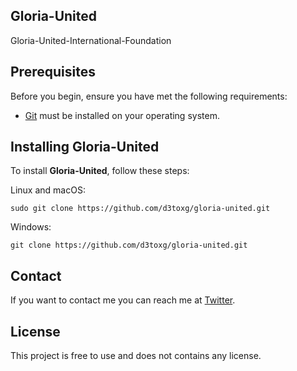 ## Gloria-United
 Gloria-United-International-Foundation

## Prerequisites

Before you begin, ensure you have met the following requirements:
<!--- These are just example requirements. Add, duplicate or remove as required --->

* [Git](https://git-scm.com/downloads "Download Git") must be installed on your operating system.

## Installing Gloria-United

To install **Gloria-United**, follow these steps:

Linux and macOS:

```
sudo git clone https://github.com/d3toxg/gloria-united.git
```

Windows:

```
git clone https://github.com/d3toxg/gloria-united.git
```

## Contact

If you want to contact me you can reach me at [Twitter](https://www.twitter.com/d3toxg).

## License
<!--- If you're not sure which open license to use see https://choosealicense.com/--->

This project is free to use and does not contains any license.
